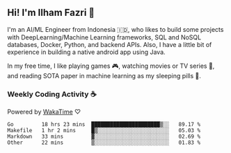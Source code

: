 ## Hi! I'm Ilham Fazri 👋

I'm an AI/ML Engineer from Indonesia 🇮🇩, who likes to build some projects with DeepLearning/Machine Learning frameworks, SQL and NoSQL databases, Docker, Python, and backend APIs. Also, I have a little bit of experience in building a native android app using Java.


In my free time, I like playing games 🎮, watching movies or TV series 🍿, and reading SOTA paper in machine learning as my sleeping pills 💊. 

### Weekly Coding Activity ☕
Powered by [WakaTime](https://wakatime.com/) ♡
<!--START_SECTION:waka-->

```text
Go         18 hrs 23 mins  ██████████████████████▒░░   89.17 %
Makefile   1 hr 2 mins     █▒░░░░░░░░░░░░░░░░░░░░░░░   05.03 %
Markdown   33 mins         ▓░░░░░░░░░░░░░░░░░░░░░░░░   02.69 %
Other      22 mins         ▒░░░░░░░░░░░░░░░░░░░░░░░░   01.83 %
```

<!--END_SECTION:waka-->
